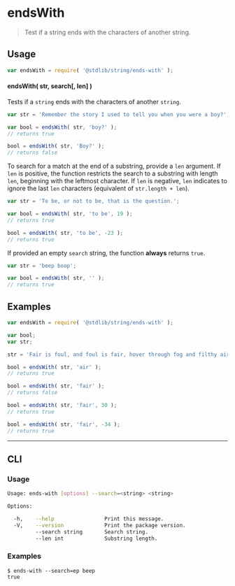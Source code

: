 # endsWith

> Test if a string ends with the characters of another string.


<section class="intro">

</section>

<!-- /.intro -->


<section class="usage">

## Usage

``` javascript
var endsWith = require( '@stdlib/string/ends-with' );
```

#### endsWith( str, search\[, len\] )

Tests if a `string` ends with the characters of another `string`.

``` javascript
var str = 'Remember the story I used to tell you when you were a boy?';

var bool = endsWith( str, 'boy?' );
// returns true

bool = endsWith( str, 'Boy?' );
// returns false
```

To search for a match at the end of a substring, provide a `len` argument. If `len` is positive, the function restricts the search to a substring with length `len`, beginning with the leftmost character. If `len` is negative, `len` indicates to ignore the last `len` characters (equivalent of `str.length + len`).

``` javascript
var str = 'To be, or not to be, that is the question.';

var bool = endsWith( str, 'to be', 19 );
// returns true

bool = endsWith( str, 'to be', -23 );
// returns true
```

If provided an empty `search` string, the function __always__ returns `true`.

``` javascript
var str = 'beep boop';

var bool = endsWith( str, '' );
// returns true
```

</section>

<!-- /.usage -->


<section class="examples">

## Examples

``` javascript
var endsWith = require( '@stdlib/string/ends-with' );

var bool;
var str;

str = 'Fair is foul, and foul is fair, hover through fog and filthy air';

bool = endsWith( str, 'air' );
// returns true

bool = endsWith( str, 'fair' );
// returns false

bool = endsWith( str, 'fair', 30 );
// returns true

bool = endsWith( str, 'fair', -34 );
// returns true
```

</section>

<!-- /.examples -->


---

<section class="cli">

## CLI


<section class="usage">

### Usage

``` bash
Usage: ends-with [options] --search=<string> <string>

Options:

  -h,    --help                Print this message.
  -V,    --version             Print the package version.
         --search string       Search string.
         --len int             Substring length.
```

</section>

<!-- /.usage -->


<section class="examples">

### Examples

``` text
$ ends-with --search=ep beep
true
```

</section>

<!-- /.examples -->

</section>

<!-- /.cli -->


<section class="links">

</section>

<!-- /.links -->
